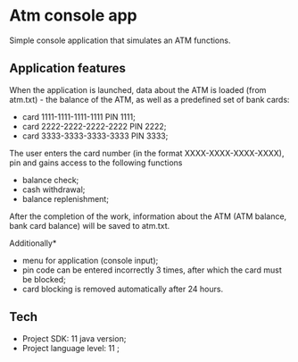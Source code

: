 # Atm console app
Simple console application that simulates an ATM functions.
## Application features
When the application is launched, data about the ATM is loaded (from atm.txt) - the balance of the ATM, as well as a predefined set of bank cards:
- card 1111-1111-1111-1111 PIN 1111;
- card 2222-2222-2222-2222 PIN 2222;
- card 3333-3333-3333-3333 PIN 3333;

The user enters the card number (in the format XXXX-XXXX-XXXX-XXXX), pin and gains access to the following functions
- balance check;
- cash withdrawal;
- balance replenishment;

After the completion of the work, information about the ATM (ATM balance, bank card balance) will be saved to atm.txt.

Additionally*

- menu for application (console input);
- pin code can be entered incorrectly 3 times, after which the card must be blocked;
- card blocking is removed automatically after 24 hours.

## Tech

- Project SDK: 11 java version;
- Project language level: 11 ;






